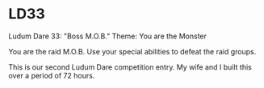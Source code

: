 # LD33
Ludum Dare 33: "Boss M.O.B."
Theme: You are the Monster

You are the raid M.O.B. Use your special abilities to defeat the raid groups.

This is our second Ludum Dare competition entry. My wife and I built this over a period of 72 hours.
